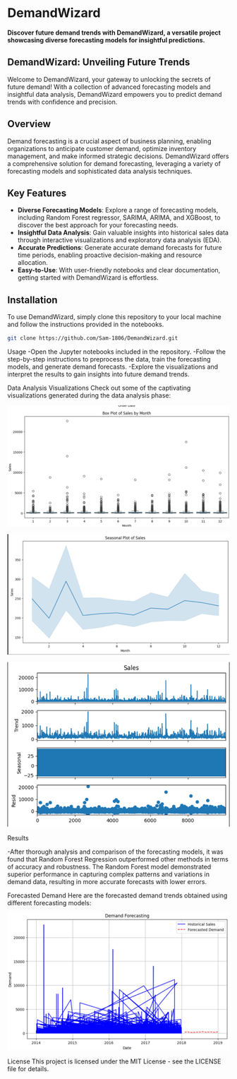# DemandWizard

**Discover future demand trends with DemandWizard, a versatile project showcasing diverse forecasting models for insightful predictions.**

## DemandWizard: Unveiling Future Trends

Welcome to DemandWizard, your gateway to unlocking the secrets of future demand! With a collection of advanced forecasting models and insightful data analysis, DemandWizard empowers you to predict demand trends with confidence and precision.

## Overview

Demand forecasting is a crucial aspect of business planning, enabling organizations to anticipate customer demand, optimize inventory management, and make informed strategic decisions. DemandWizard offers a comprehensive solution for demand forecasting, leveraging a variety of forecasting models and sophisticated data analysis techniques.

## Key Features

- **Diverse Forecasting Models**: Explore a range of forecasting models, including Random Forest regressor, SARIMA, ARIMA, and XGBoost, to discover the best approach for your forecasting needs.
- **Insightful Data Analysis**: Gain valuable insights into historical sales data through interactive visualizations and exploratory data analysis (EDA).
- **Accurate Predictions**: Generate accurate demand forecasts for future time periods, enabling proactive decision-making and resource allocation.
- **Easy-to-Use**: With user-friendly notebooks and clear documentation, getting started with DemandWizard is effortless.

## Installation

To use DemandWizard, simply clone this repository to your local machine and follow the instructions provided in the notebooks.

```bash
git clone https://github.com/Sam-1806/DemandWizard.git
```

Usage
-Open the Jupyter notebooks included in the repository.
-Follow the step-by-step instructions to preprocess the data, train the forecasting models, and generate demand forecasts.
-Explore the visualizations and interpret the results to gain insights into future demand trends.

Data Analysis
Visualizations
Check out some of the captivating visualizations generated during the data analysis phase:

![](EDA/BPlot.png)

![](EDA/seasonal_analysis.png)

![](EDA/time_series.png)


Results

-After thorough analysis and comparison of the forecasting models, it was found that Random Forest Regression outperformed other methods in terms of accuracy and robustness. The Random Forest model demonstrated superior performance in capturing complex patterns and variations in demand data, resulting in more accurate forecasts with lower errors.

Forecasted Demand
Here are the forecasted demand trends obtained using different forecasting models:

![](EDA/forecasting.png)


License
This project is licensed under the MIT License - see the LICENSE file for details.
